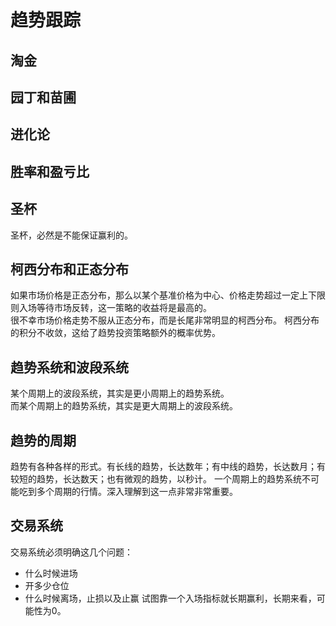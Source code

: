 # 趋势跟踪

## 淘金
## 园丁和苗圃
## 进化论
## 胜率和盈亏比
## 圣杯
圣杯，必然是不能保证赢利的。
## 柯西分布和正态分布
如果市场价格是正态分布，那么以某个基准价格为中心、价格走势超过一定上下限则入场等待市场反转，这一策略的收益将是最高的。  
很不幸市场价格走势不服从正态分布，而是长尾非常明显的柯西分布。
柯西分布的积分不收敛，这给了趋势投资策略额外的概率优势。
## 趋势系统和波段系统
某个周期上的波段系统，其实是更小周期上的趋势系统。  
而某个周期上的趋势系统，其实是更大周期上的波段系统。
## 趋势的周期
趋势有各种各样的形式。有长线的趋势，长达数年；有中线的趋势，长达数月；有较短的趋势，长达数天；也有微观的趋势，以秒计。
一个周期上的趋势系统不可能吃到多个周期的行情。深入理解到这一点非常非常重要。
## 交易系统
交易系统必须明确这几个问题：
* 什么时候进场
* 开多少仓位
* 什么时候离场，止损以及止赢
试图靠一个入场指标就长期赢利，长期来看，可能性为0。
